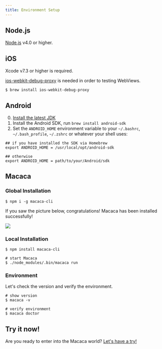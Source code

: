 ```yaml
---
title: Environment Setup
---
```


## Node.js

[Node.js](https://nodejs.org/) v4.0 or higher.

## iOS

Xcode v7.3 or higher is required.

[ios-webkit-debug-proxy](https://github.com/google/ios-webkit-debug-proxy) is needed in order to testing WebViews.

```shell
$ brew install ios-webkit-debug-proxy
```

## Android

0. [Install the latest JDK](http://www.oracle.com/technetwork/java/javase/downloads/jdk8-downloads-2133151.html)
0. Install the Android SDK, run `brew install android-sdk`
0. Set the `ANDROID_HOME` environment variable to your `~/.bashrc`, `~/.bash_profile`, `~/.zshrc` or whatever your shell uses:

```shell
## if you have installed the SDK via Homebrew
export ANDROID_HOME = /usr/local/opt/android-sdk

## otherwise
export ANDROID_HOME = path/to/your/Android/sdk
```

## Macaca

### Global Installation

```shell
$ npm i -g macaca-cli
```

If you saw the picture below, congratulations! Macaca has been installed successfully!

![](https://os.alipayobjects.com/rmsportal/zSmLbyWUarTabaP.png)

### Local Installation

```shell
$ npm install macaca-cli

# start Macaca
$ ./node_modules/.bin/macaca run
```

### Environment

Let's check the version and verify the environment.

```shell
# show version
$ macaca -v

# verify environment
$ macaca doctor
```

## Try it now!

Are you ready to enter into the Macaca world? [Let's have a try!](./getting-started.html)
